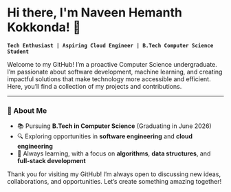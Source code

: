 
# Hi there, I'm Naveen Hemanth Kokkonda! 👋

**`Tech Enthusiast | Aspiring Cloud Engineer | B.Tech Computer Science Student`**

Welcome to my GitHub! I’m a proactive Computer Science undergraduate. I’m passionate about software development, machine learning, and creating impactful solutions that make technology more accessible and efficient. Here, you’ll find a collection of my projects and contributions.

---

### 🌟 About Me
- 📚 Pursuing **B.Tech in Computer Science** (Graduating in June 2026)
- 🔍 Exploring opportunities in **software engineering** and **cloud engineering**
- 🌱 Always learning, with a focus on **algorithms**, **data structures**, and **full-stack development**


Thank you for visiting my GitHub! I’m always open to discussing new ideas, collaborations, and opportunities. Let’s create something amazing together!




